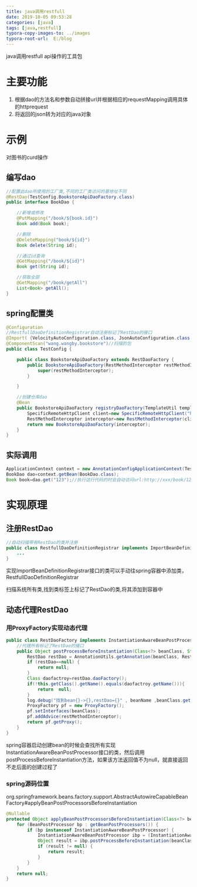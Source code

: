 ```yaml
---
title: java调用restfull
date: 2019-10-05 09:53:28
categories: [java]
tags: [java,restfull]
typora-copy-images-to: ../images
typora-root-url:  E:/blog
---
```


java调用restfull api操作的工具包

<!--more-->

# 主要功能

1. 根据dao的方法名和参数自动拼接url并根据相应的requestMapping调用具体的httprequest
2. 将返回的json转为对应的java对象

# 示例

对图书的curd操作

## 编写dao

```java
//配置此dao所使用的工厂类,不同的工厂类访问的基地址不同
@RestDao(TestConfig.BookstoreApiDaoFactory.class)
public interface BookDao {

    //新增或修改
    @PutMapping("/book/${book.id}")
    Book add(Book book);

    //删除
    @DeleteMapping("book/${id}")
    Book delete(String id);

    //通过id查询
    @GetMapping("/book/${id}")
    Book get(String id);

    //获取全部
    @GetMapping("/book/getAll")
    List<Book> getAll();
}
```

## spring配置类

```java
@Configuration
//RestfullDaoDefinitionRegistrar自动注册标记了RestDao的接口
@Import( {VelocityAutoConfiguration.class, JsonAutoConfiguration.class, RestfullDaoDefinitionRegistrar.class})
@ComponentScan("wang.wangby.bookstore")//扫描的包
public class TestConfig {

    public class BookstoreApiDaoFactory extends RestDaoFactory {
        public BookstoreApiDaoFactory(RestMethodInterceptor restMethodInterceptor) {
            super(restMethodInterceptor);
        }

    }

    //创建仓库dao
    @Bean
    public BookstoreApiDaoFactory registryDaoFactory(TemplateUtil templateUtil, JsonUtil jsonUtil) {
        SpecificRemoteHttpClient client=new SpecificRemoteHttpClient("http://myos:8080",new HttpConfig());
        RestMethodInterceptor interceptor=new RestMethodInterceptor(client,templateUtil,jsonUtil);
        return new BookstoreApiDaoFactory(interceptor);
    }
}
```

## 实际调用

```java
ApplicationContext context = new AnnotationConfigApplicationContext(TestConfig.class);
BookDao dao=context.getBean(BookDao.class);
Book book=dao.get("123");//执行这行代码的时会自动访问url:http://xxx/book/123,并将返回的json自动转为book对象
```

# 实现原理

## 注册RestDao

```java
//自动扫描带有RestDao的类并注册
public class RestfullDaoDefinitionRegistrar implements ImportBeanDefinitionRegistrar{
    ...
}
```

实现ImportBeanDefinitionRegistrar接口的类可以手动往spring容器中添加类，RestfullDaoDefinitionRegistrar

扫描系统所有类,找到类标签上标记了RestDao的类,将其添加到容器中

## 动态代理RestDao

### 用ProxyFactory实现动态代理

```java
public class RestDaoFactory implements InstantiationAwareBeanPostProcessor {
    //代理所有标记了RestDao的接口
    public Object postProcessBeforeInstantiation(Class<?> beanClass, String beanName) throws BeansException {
        RestDao restDao = AnnotationUtils.getAnnotation(beanClass, RestDao.class);
        if (restDao==null) {
            return null;
        }
        Class daofactroy=restDao.daoFactory();
        if(!this.getClass().getName().equals(daofactroy.getName())){
            return  null;
        }
        log.debug("找到bean{}->{},restDao={}" , beanName ,beanClass.getName(),restDao);
        ProxyFactory pf = new ProxyFactory();
        pf.setInterfaces(beanClass);
        pf.addAdvice(restMethodInterceptor);
        return pf.getProxy();
    }
}
```

spring容器启动创建bean的时候会查找所有实现InstantiationAwareBeanPostProcessor接口的类，然后调用postProcessBeforeInstantiation方法，如果该方法返回值不为null，就直接返回不走后面的创建过程了

### spring源码位置

org.springframework.beans.factory.support.AbstractAutowireCapableBeanFactory#applyBeanPostProcessorsBeforeInstantiation

```java
@Nullable
protected Object applyBeanPostProcessorsBeforeInstantiation(Class<?> beanClass, String beanName) {
    for (BeanPostProcessor bp : getBeanPostProcessors()) {
        if (bp instanceof InstantiationAwareBeanPostProcessor) {
            InstantiationAwareBeanPostProcessor ibp = (InstantiationAwareBeanPostProcessor) bp;
            Object result = ibp.postProcessBeforeInstantiation(beanClass, beanName);
            if (result != null) {
                return result;
            }
        }
    }
    return null;
}
```









